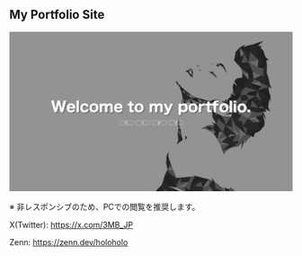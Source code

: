 ## My Portfolio Site

<a href="https://masaki-jp.github.io/portfolio/" target="_blank" rel="noopener noreferrer"><img src="/portfolio-site-image.png" alt="portfolio-site-image"></a>

※ 非レスポンシブのため、PCでの閲覧を推奨します。

X(Twitter): https://x.com/3MB_JP

Zenn: https://zenn.dev/holoholo
